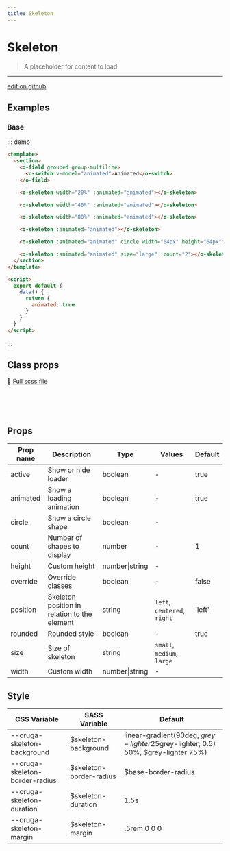 ```yaml
---
title: Skeleton
---
```


# Skeleton

> A placeholder for content to load

> <CarbonAds />

---

<a href="https://github.com/oruga-ui/oruga/edit/develop/packages/docs/../oruga/src/components/skeleton/examples/Skeleton.md" class="docgen-edit-link">edit on github</a>

## Examples

### Base

::: demo

```html
<template>
  <section>
    <o-field grouped group-multiline>
      <o-switch v-model="animated">Animated</o-switch>
    </o-field>

    <o-skeleton width="20%" :animated="animated"></o-skeleton>

    <o-skeleton width="40%" :animated="animated"></o-skeleton>

    <o-skeleton width="80%" :animated="animated"></o-skeleton>

    <o-skeleton :animated="animated"></o-skeleton>

    <o-skeleton :animated="animated" circle width="64px" height="64px"></o-skeleton>

    <o-skeleton :animated="animated" size="large" :count="2"></o-skeleton>
  </section>
</template>

<script>
  export default {
    data() {
      return {
        animated: true
      }
    }
  }
</script>
```

:::

## Class props

📄 [Full scss file](https://github.com/oruga-ui/oruga/blob/master/packages/oruga/src/scss/components/_skeleton.scss)

<br />
<template>
  <div class="field">
    <doc-wrapper>
      <template v-slot:default="s">
        <o-skeleton v-bind="s" width="264px" :count="2"></o-skeleton>
      </template>
    </doc-wrapper>
    <inspector :inspectData="inspectData"></inspector>
  </div>
</template>

<script>

export default {
  data() {
    return {
      inspectData: [
        {
          class: 'rootClass',
          description : 'Class of the root element'
        },
        {
          class: 'animationClass',
          description : 'Class of the skeleton animation',

          action: (cmp) => {
            cmp.data.animated = true;
          }
        },
        {
          class: 'positionClass',
          description : 'Class of the skeleton position',
          properties: ['position'],
          suffixes: ['left', 'centered', 'right'],
          action: (cmp) => {
            cmp.data.position = 'centered';
          }
        },
        {
          class: 'itemClass',
          description : 'Class of the skeleton item'
        },
        {
          class: 'itemRoundedClass',
          description : 'Class of the skeleton item rounded',
          properties: ['rounded'],
          action: (cmp) => {
            cmp.data.rounded = true;
          }
        },
        {
          class: 'sizeClass',
          description : 'Class of the skeleton size',
          properties: ['size'],
          suffixes: ['small', 'medium', 'large'],
          action: (cmp) => {
            cmp.data.size = 'large';
          }
        }
      ]
    }
  }
}
</script>

<br />
<br />

## Props

| Prop name | Description                                  | Type           | Values                      | Default |
| --------- | -------------------------------------------- | -------------- | --------------------------- | ------- |
| active    | Show or hide loader                          | boolean        | -                           | true    |
| animated  | Show a loading animation                     | boolean        | -                           | true    |
| circle    | Show a circle shape                          | boolean        | -                           |         |
| count     | Number of shapes to display                  | number         | -                           | 1       |
| height    | Custom height                                | number\|string | -                           |         |
| override  | Override classes                             | boolean        | -                           | false   |
| position  | Skeleton position in relation to the element | string         | `left`, `centered`, `right` | 'left'  |
| rounded   | Rounded style                                | boolean        | -                           | true    |
| size      | Size of skeleton                             | string         | `small`, `medium`, `large`  |         |
| width     | Custom width                                 | number\|string | -                           |         |

## Style

| CSS Variable                   | SASS Variable            | Default                                                                                     |
| ------------------------------ | ------------------------ | ------------------------------------------------------------------------------------------- |
| --oruga-skeleton-background    | \$skeleton-background    | linear-gradient(90deg, $grey-lighter 25%, rgba($grey-lighter, 0.5) 50%, \$grey-lighter 75%) |
| --oruga-skeleton-border-radius | \$skeleton-border-radius | \$base-border-radius                                                                        |
| --oruga-skeleton-duration      | \$skeleton-duration      | 1.5s                                                                                        |
| --oruga-skeleton-margin        | \$skeleton-margin        | .5rem 0 0 0                                                                                 |
